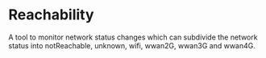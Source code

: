 # Reachability
A tool to monitor network status changes which can subdivide the network status into notReachable, unknown, wifi, wwan2G, wwan3G and wwan4G.
